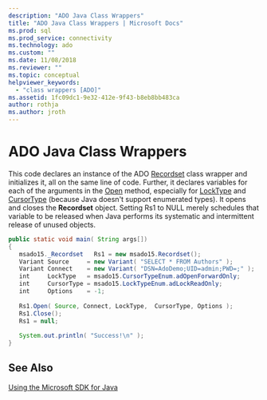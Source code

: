 ```yaml
---
description: "ADO Java Class Wrappers"
title: "ADO Java Class Wrappers | Microsoft Docs"
ms.prod: sql
ms.prod_service: connectivity
ms.technology: ado
ms.custom: ""
ms.date: 11/08/2018
ms.reviewer: ""
ms.topic: conceptual
helpviewer_keywords: 
  - "class wrappers [ADO]"
ms.assetid: 1fc09dc1-9e32-412e-9f43-b8eb8bb483ca
author: rothja
ms.author: jroth
---
```

# ADO Java Class Wrappers
This code declares an instance of the ADO [Recordset](../../reference/ado-api/recordset-object-ado.md) class wrapper and initializes it, all on the same line of code. Further, it declares variables for each of the arguments in the [Open](../../reference/ado-api/open-method-ado-recordset.md) method, especially for [LockType](../../reference/ado-api/locktype-property-ado.md) and [CursorType](../../reference/ado-api/cursortype-property-ado.md) (because Java doesn't support enumerated types). It opens and closes the **Recordset** object. Setting Rs1 to NULL merely schedules that variable to be released when Java performs its systematic and intermittent release of unused objects.  
  
```java
public static void main( String args[])  
{  
   msado15._Recordset   Rs1 = new msado15.Recordset();  
   Variant Source     = new Variant( "SELECT * FROM Authors" );  
   Variant Connect    = new Variant( "DSN=AdoDemo;UID=admin;PWD=;" );  
   int     LockType   = msado15.CursorTypeEnum.adOpenForwardOnly;  
   int     CursorType = msado15.LockTypeEnum.adLockReadOnly;  
   int     Options    = -1;  
  
   Rs1.Open( Source, Connect, LockType,  CursorType, Options );  
   Rs1.Close();  
   Rs1 = null;  
  
   System.out.println( "Success!\n" );  
}  
```  
  
## See Also  
 [Using the Microsoft SDK for Java](./using-the-microsoft-sdk-for-java.md)